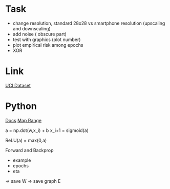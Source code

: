 # Task

- change resolution, standard 28x28 vs smartphone resolution (upscaling and downscaling)
- add noise ( obscure part)
- test with graphics (plot number)
- plot empirical risk among epochs
- XOR

# Link
[UCI Dataset]()

# Python
[Docs](https://wiki.python.org/moin/DocumentationTools#:~:text=Automatic%20Python%20API%20documentation%20generation%20tools%201%20autosummary%2C,484%20type%20annotations%2C%20custom%20templates%20...%20Altri%20elementi)
[Map Range](https://rosettacode.org/wiki/Map_range#)

a = np.dot(w,x_i) + b
x_i+1 = sigmoid(a)

ReLU(a) = max(0,a)


Forward and Backprop
- example
- epochs
- eta

=> save W
=> save graph E